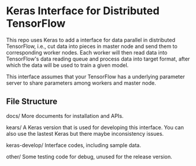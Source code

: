 # Keras Interface for Distributed TensorFlow

This repo uses Keras to add a interface for data parallel in distributed TensorFlow, i.e., cut data into pieces in master node and send them to corresponding worker nodes. Each worker will then read data into TensorFlow's data reading queue and process data into target format, after which the data will be used to train a given model.

This interface assumes that your TensorFlow has a underlying parameter server to share parameters among workers and master node.

## File Structure

docs/ More documents for installation and APIs.

kears/ A Keras version that is used for developing this interface. You can also use the lastest Keras but there maybe inconsistency issues.

keras-develop/ Interface codes, including sample data.

other/ Some testing code for debug, unused for the release version.